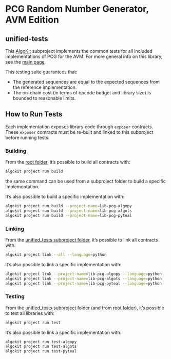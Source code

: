 # PCG Random Number Generator, AVM Edition

## unified-tests
This [AlgoKit](http://algokit.io) subproject implements the common tests for all included implementations of PCG for the AVM.
For more general info on this library, see the [main page](../..).

This testing suite guarantees that:
- The generated sequences are equal to the expected sequences from the reference implementation.
- The on-chain cost (in terms of opcode budget and library size) is bounded to reasonable limits.

## How to Run Tests
Each implementation exposes library code through `exposer` contracts.
These `exposer` contracts must be re-built and linked to this subproject before running tests.

### Building
From the [root folder](../..), it’s possible to build all contracts with:
```bash
algokit project run build
```
the same command can be used from a subproject folder to build a specific implementation.

It’s also possible to build a specific implementation with:
```bash
algokit project run build --project-name=lib-pcg-algopy
algokit project run build --project-name=lib-pcg-algots
algokit project run build --project-name=lib-pcg-pyteal
```

### Linking
From the [unified_tests subproject folder](.), it’s possible to link all contracts with:
```bash
algokit project link --all --language=python
```

It’s also possible to link a specific implementation with:
```bash
algokit project link --project-name=lib-pcg-algopy --language=python
algokit project link --project-name=lib-pcg-algots --language=python
algokit project link --project-name=lib-pcg-pyteal --language=python
```

### Testing
From the [unified_tests subproject folder](.) (and from [root folder](../..)), it’s possible to test all libraries with:
```bash
algokit project run test
```

It’s also possible to link a specific implementation with:
```bash
algokit project run test-algopy
algokit project run test-algots
algokit project run test-pyteal
```
